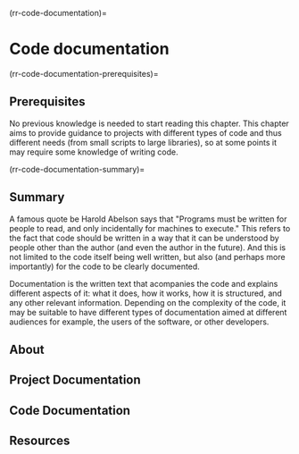 (rr-code-documentation)=
# Code documentation

(rr-code-documentation-prerequisites)=
## Prerequisites

No previous knowledge is needed to start reading this chapter.
This chapter aims to provide guidance to projects with different types of code and thus different needs (from small scripts to large libraries), so at some points it may require some knowledge of writing code.

(rr-code-documentation-summary)=
## Summary
A famous quote be Harold Abelson says that "Programs must be written for people to read, and only incidentally for machines to execute."
This refers to the fact that code should be written in a way that it can be understood by people other than the author (and even the author in the future).
And this is not limited to the code itself being well written, but also (and perhaps more importantly) for the code to be clearly documented.

Documentation is the written text that acompanies the code and explains different aspects of it: what it does,  how it works, how it is structured, and any other relevant information.
Depending on the complexity of the code, it may be suitable to have different types of documentation aimed at different audiences for example, the users of the software, or other developers.

## About

## Project Documentation
## Code Documentation
## Resources